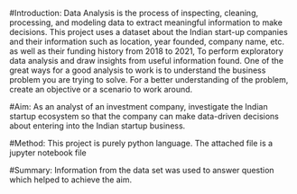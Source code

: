 #Introduction:
Data Analysis is the process of inspecting, cleaning, processing, and modeling data to extract meaningful information to make decisions. This project uses a dataset about the Indian start-up companies and their information such as location, year founded, company name, etc. as well as their funding history from 2018 to 2021, To perform exploratory data analysis and draw insights from useful information found. One of the great ways for a good analysis to work is to understand the business problem you are trying to solve. For a better understanding of the problem, create an objective or a scenario to work around.

#Aim:
As an analyst of an investment company, investigate the Indian startup ecosystem so that the company can make data-driven decisions about entering into the Indian startup business.

#Method:
This project is purely python language. The attached file is a jupyter notebook file

#Summary:
Information from the data set was used to answer question which helped to achieve the aim.
